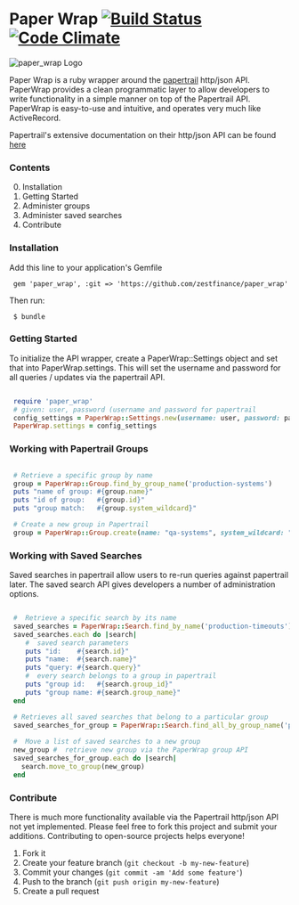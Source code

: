 # Paper Wrap [![Build Status](https://travis-ci.org/ZestFinance/paper_wrap.png?branch=master)](https://travis-ci.org/ZestFinance/paper_wrap) [![Code Climate](https://codeclimate.com/github/ZestFinance/paper_wrap.png)](https://codeclimate.com/github/ZestFinance/paper_wrap)

![paper_wrap Logo](https://raw.github.com/zestfinance/paper_wrap/master/logo.jpg)

Paper Wrap is a ruby wrapper around the [papertrail](http://papertrailapp.com) http/json API.  PaperWrap provides a clean programmatic layer to allow developers to write functionality in a simple manner on top of the Papertrail API.  PaperWrap is easy-to-use and intuitive, and operates very much like ActiveRecord.

Papertrail's extensive documentation on their http/json API can be found [here](http://help.papertrailapp.com/kb/how-it-works/http-api)

### Contents
0. Installation
1. Getting Started
2. Administer groups
3. Administer saved searches
4. Contribute

### Installation

Add this line to your application's Gemfile

     gem 'paper_wrap', :git => 'https://github.com/zestfinance/paper_wrap'

Then run:

     $ bundle

### Getting Started

To initialize the API wrapper, create a PaperWrap::Settings object and set that into PaperWrap.settings.  This will set the username and password for all queries / updates via the papertrail API.

```ruby

 require 'paper_wrap'
 # given: user, password (username and password for papertrail
 config_settings = PaperWrap::Settings.new(username: user, password: pass)
 PaperWrap.settings = config_settings

```

### Working with Papertrail Groups


```ruby

 # Retrieve a specific group by name
 group = PaperWrap::Group.find_by_group_name('production-systems')
 puts "name of group: #{group.name}"
 puts "id of group:   #{group.id}"
 puts "group match:   #{group.system_wildcard}"

 # Create a new group in Papertrail
 group = PaperWrap::Group.create(name: "qa-systems", system_wildcard: "qa-*")

```

### Working with Saved Searches

Saved searches in papertrail allow users to re-run queries against papertrail later.  The saved search API gives developers a number of administration options.

```ruby

 #  Retrieve a specific search by its name 
 saved_searches = PaperWrap::Search.find_by_name('production-timeouts')
 saved_searches.each do |search|     
    #  saved search parameters
    puts "id:    #{search.id}"   
    puts "name:  #{search.name}"
    puts "query: #{search.query}"
    #  every search belongs to a group in papertrail
    puts "group id:   #{search.group_id}"
    puts "group name: #{search.group_name}"
 end

 # Retrieves all saved searches that belong to a particular group
 saved_searches_for_group = PaperWrap::Search.find_all_by_group_name('production-cluster-A')
 
 #  Move a list of saved searches to a new group
 new_group #  retrieve new group via the PaperWrap group API
 saved_searches_for_group.each do |search|
   search.move_to_group(new_group)
 end

```

### Contribute

There is much more functionality available via the Papertrail http/json API not yet implemented.  Please feel free to fork this project and submit your additions.  Contributing to open-source projects helps everyone!

1. Fork it
2. Create your feature branch (`git checkout -b my-new-feature`)
3. Commit your changes (`git commit -am 'Add some feature'`)
4. Push to the branch (`git push origin my-new-feature`)
5. Create a pull request

